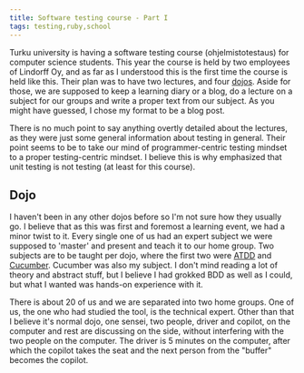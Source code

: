 ```yaml
---
title: Software testing course - Part I
tags: testing,ruby,school
---
```


Turku university is having a software testing course (ohjelmistotestaus) for
computer science students. This year the course is held by two employees of
Lindorff Oy, and as far as I understood this is the first time the course is
held like this. Their plan was to have two lectures, and four
[dojos](http://codingdojo.org/). Aside for those, we are supposed to keep a
learning diary or a blog, do a lecture on a subject for our groups and write a
proper text from our subject. As you might have guessed, I chose my format to
be a blog post.

There is no much point to say anything overtly detailed about the lectures, as
they were just some general information about testing in general. Their point
seems to be to take our mind of programmer-centric testing mindset to a proper
testing-centric mindset. I believe this is why emphasized that unit testing is
not testing (at least for this course).

## Dojo

I haven't been in any other dojos before so I'm not sure how they usually go. I
believe that as this was first and foremost a learning event, we had a minor
twist to it. Every single one of us had an expert subject we were supposed to
'master' and present and teach it to our home group. Two subjects are to be
taught per dojo, where the first two were
[ATDD](https://en.wikipedia.org/wiki/Behavior_Driven_Development) and
[Cucumber](http://cukes.info). Cucumber was also my subject. I don't mind
reading a lot of theory and abstract stuff, but I believe I had grokked BDD as
well as I could, but what I wanted was hands-on experience with it.

There is about 20 of us and we are separated into two home groups. One of us,
the one who had studied the tool, is the technical expert. Other than that I
believe it's normal dojo, one sensei, two people, driver and copilot, on the
computer and rest are discussing on the side, without interfering with the two
people on the computer. The driver is 5 minutes on the computer, after which
the copilot takes the seat and the next person from the "buffer" becomes the
copilot.
